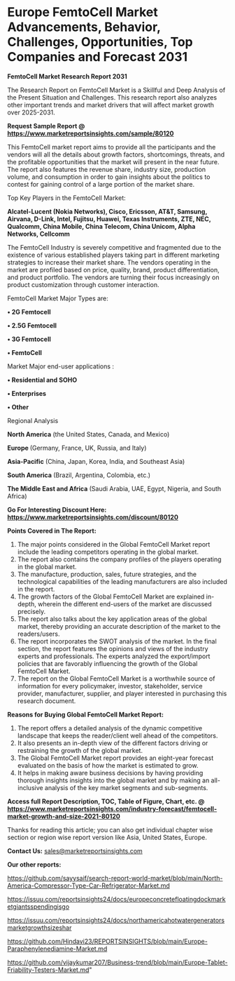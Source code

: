 # Europe FemtoCell Market Advancements, Behavior, Challenges, Opportunities, Top Companies and Forecast 2031

<strong>FemtoCell Market Research Report 2031</strong>

The Research Report on FemtoCell Market is a Skillful and Deep Analysis of the Present Situation and Challenges. This research report also analyzes other important trends and market drivers that will affect market growth over 2025-2031.

<strong>Request Sample Report @ <a href=https://www.marketreportsinsights.com/sample/80120>https://www.marketreportsinsights.com/sample/80120</a></strong>

This FemtoCell market report aims to provide all the participants and the vendors will all the details about growth factors, shortcomings, threats, and the profitable opportunities that the market will present in the near future. The report also features the revenue share, industry size, production volume, and consumption in order to gain insights about the politics to contest for gaining control of a large portion of the market share.

Top Key Players in the FemtoCell Market:

<strong>Alcatel-Lucent (Nokia Networks), Cisco, Ericsson, AT&T, Samsung, Airvana, D-Link, Intel, Fujitsu, Huawei, Texas Instruments, ZTE, NEC, Qualcomm, China Mobile, China Telecom, China Unicom, Alpha Networks, Cellcomm</strong>

The FemtoCell Industry is severely competitive and fragmented due to the existence of various established players taking part in different marketing strategies to increase their market share. The vendors operating in the market are profiled based on price, quality, brand, product differentiation, and product portfolio. The vendors are turning their focus increasingly on product customization through customer interaction.

FemtoCell Market Major Types are:

<strong>• 2G Femtocell

• 2.5G Femtocell

• 3G Femtocell

• FemtoCell</strong>

Market Major end-user applications :

<strong>• Residential and SOHO

• Enterprises

• Other</strong>

Regional Analysis

</u><strong><b>North America</b></strong> (the United States, Canada, and Mexico)

<strong><b>Europe </b></strong>(Germany, France, UK, Russia, and Italy)

<strong><b>Asia-Pacific</b></strong> (China, Japan, Korea, India, and Southeast Asia)

<strong><b>South America</b></strong> (Brazil, Argentina, Colombia, etc.)

<strong><b>The Middle East and Africa</b></strong> (Saudi Arabia, UAE, Egypt, Nigeria, and South Africa)

<strong>Go For Interesting Discount Here: <a href=https://www.marketreportsinsights.com/discount/80120>https://www.marketreportsinsights.com/discount/80120</a></strong>

<strong>Points Covered in The Report:</strong>
<ol>
  <li>The major points considered in the Global FemtoCell Market report include the leading competitors operating in the global market.</li>
  <li>The report also contains the company profiles of the players operating in the global market.</li>
  <li>The manufacture, production, sales, future strategies, and the technological capabilities of the leading manufacturers are also included in the report.</li>
  <li>The growth factors of the Global FemtoCell Market are explained in-depth, wherein the different end-users of the market are discussed precisely.</li>
  <li>The report also talks about the key application areas of the global market, thereby providing an accurate description of the market to the readers/users.</li>
  <li>The report incorporates the SWOT analysis of the market. In the final section, the report features the opinions and views of the industry experts and professionals. The experts analyzed the export/import policies that are favorably influencing the growth of the Global FemtoCell Market.</li>
  <li>The report on the Global FemtoCell Market is a worthwhile source of information for every policymaker, investor, stakeholder, service provider, manufacturer, supplier, and player interested in purchasing this research document.</li>
</ol>
<strong>Reasons for Buying Global FemtoCell Market Report:</strong>

<ol>
  <li>The report offers a detailed analysis of the dynamic competitive landscape that keeps the reader/client well ahead of the competitors.</li>
  <li>It also presents an in-depth view of the different factors driving or restraining the growth of the global market.</li>
  <li>The Global FemtoCell Market report provides an eight-year forecast evaluated on the basis of how the market is estimated to grow.</li>
  <li>It helps in making aware business decisions by having providing thorough insights insights into the global market and by making an all-inclusive analysis of the key market segments and sub-segments.</li>
</ol>
<strong>Access full Report Description, TOC, Table of Figure, Chart, etc. @ <a href=https://www.marketreportsinsights.com/industry-forecast/femtocell-market-growth-and-size-2021-80120>https://www.marketreportsinsights.com/industry-forecast/femtocell-market-growth-and-size-2021-80120</a></strong>


Thanks for reading this article; you can also get individual chapter wise section or region wise report version like Asia, United States, Europe.

<strong>Contact Us:</strong>
sales@marketreportsinsights.com

<strong>Our other reports:</strong>

<a href=https://github.com/sayysaif/search-report-world-market/blob/main/North-America-Compressor-Type-Car-Refrigerator-Market.md>https://github.com/sayysaif/search-report-world-market/blob/main/North-America-Compressor-Type-Car-Refrigerator-Market.md</a>

<a href=https://issuu.com/reportsinsights24/docs/europeconcretefloatingdockmarketgiantsspendingisgo>https://issuu.com/reportsinsights24/docs/europeconcretefloatingdockmarketgiantsspendingisgo</a>

<a href=https://issuu.com/reportsinsights24/docs/northamericahotwatergeneratorsmarketgrowthsizeshar>https://issuu.com/reportsinsights24/docs/northamericahotwatergeneratorsmarketgrowthsizeshar</a>

<a href=https://github.com/Hindavi23/REPORTSINSIGHTS/blob/main/Europe-Paraphenylenediamine-Market.md>https://github.com/Hindavi23/REPORTSINSIGHTS/blob/main/Europe-Paraphenylenediamine-Market.md</a>

<a href=https://github.com/vijaykumar207/Business-trend/blob/main/Europe-Tablet-Friability-Testers-Market.md>https://github.com/vijaykumar207/Business-trend/blob/main/Europe-Tablet-Friability-Testers-Market.md</a>"
